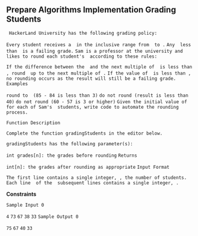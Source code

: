 ## Prepare Algorithms Implementation Grading Students

` HackerLand University has the following grading policy:`

`Every student receives a  in the inclusive range from  to .`
`Any  less than  is a failing grade.`
`Sam is a professor at the university and likes to round each student's  according to these rules:`

`If the difference between the  and the next multiple of  is less than , round  up to the next multiple of .`
`If the value of  is less than , no rounding occurs as the result will still be a failing grade.`
`Examples`

 `round to  (85 - 84 is less than 3)`
 `do not round (result is less than 40)`
 `do not round (60 - 57 is 3 or higher)`
`Given the initial value of  for each of Sam's  students, write code to automate the rounding process.`

`Function Description`

`Complete the function gradingStudents in the editor below.`

`gradingStudents has the following parameter(s):`

`int grades[n]: the grades before rounding`
`Returns`

`int[n]: the grades after rounding as appropriate`
`Input Format`

`The first line contains a single integer, , the number of students.`
`Each line  of the  subsequent lines contains a single integer, .`

**Constraints**

`Sample Input 0`

`4`
`73`
`67`
`38`
`33`
`Sample Output 0`

`75`
`67`
`40`
`33`


